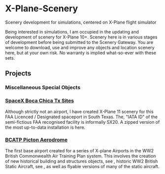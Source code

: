 # X-Plane-Scenery
Scenery development for simulations, centered on X-Plane flight simulator
 
Being interested in simulations, I am occupied in the updating and development of scenery for X-Plane 10+. Scenery here is in various stages of development before being submitted to the Scenery Gateway. You are welcome to download, use and improve any objects and location scenery here, but at your own risk. No warranty is implied what-so-ever with these sets.

## Projects

### Miscellaneous Special Objects

### [SpaceX Boca Chica Tx Sites](https://github.com/medmatix/XPStarbase/blob/main/README.md)

Although strictly not an airport, I have created X-Plane 11 scenery for this FAA Licenced / Designated spaceport in South Texas. The, "IATA ID" of the semi-fictious FAA recognised  facility is informally SX20. A zipped version of the most up-to-data installation is here.

### [BCATP Picton Aerodrome]()

The first base airport created for a series of X-plane Airports in the WW2 British Commonwealth Air Training Plan system. This involves the creation of new historical building and structures objects, see [](https://github.com/medmatix//blob/main/README.md), historic WW2 British Static Aircraft, see [](https://github.com/medmatix/XPStarbase/blob/main/README.md), as well as flyable versions of many of the static aircraft.
